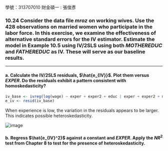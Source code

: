 學號：313707010 財金碩一 : 張俊彥

### 10.24 Consider the data file *mroz* on working wives. Use the 428 observations on married women who participate in the labor force. In this exercise, we examine the effectiveness of alternative standard errors for the IV estimator. Estimate the model in Example 10.5 using IV/2SLS using both $MOTHEREDUC$ and $FATHEREDUC$ as IV. These will serve as our baseline results.
---

#### a. Calculate the IV/2SLS residuals, $\hat{e_{IV}}$. Plot them versus $EXPER$. Do the residuals exhibit a pattern consistent with homoskedasticity?

```R
iv_base <- ivreg(log(wage) ~ exper + exper2 + educ | exper + exper2 + mothereduc + fathereduc, data = mroz_lfp)
e_iv <- resid(iv_base)
```
When experience is low, the variation in the residuals appears to be larger. This indicates possible heteroskedasticity.

![image](https://github.com/user-attachments/assets/5ceeec4b-d41f-47a0-952a-5d403d5b6c5d)


#### b. Regress  $\hat{e_{IV}^2}$ against a constant and $EXPER$. Apply the $NR^2$ test from Chapter 8 to test for the presence of heteroskedasticity.
